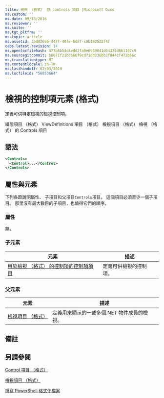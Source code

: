 ```yaml
---
title: 檢視 （格式） 的 controls 項目 |Microsoft Docs
ms.custom: ''
ms.date: 09/13/2016
ms.reviewer: ''
ms.suite: ''
ms.tgt_pltfrm: ''
ms.topic: article
ms.assetid: 3bd82666-447f-40fe-bd87-c8b182522f4f
caps.latest.revision: 14
ms.openlocfilehash: 477b8b54c8edd2fa0e6939041d04322d861197c9
ms.sourcegitcommit: b6871f21bd666f9cd71dd336bb3f844cf472b56c
ms.translationtype: MT
ms.contentlocale: zh-TW
ms.lasthandoff: 02/03/2019
ms.locfileid: "56853664"
---
```

# <a name="controls-element-for-view-format"></a>檢視的控制項元素 (格式)

定義可供特定檢視的檢視控制項。

組態項目 （格式） ViewDefinitions 項目 （格式） 檢視項目 （格式） 檢視 （格式） 的 Controls 項目

## <a name="syntax"></a>語法

```xml
<Controls>
  <Control>...</Control>
</Controls>
```

## <a name="attributes-and-elements"></a>屬性與元素

下列各節說明屬性、 子項目和父項目`Controls`項目。 這個項目必須至少一個子項目。 那里沒有最大數目的子項目，也值得它們的順序。

### <a name="attributes"></a>屬性

無。

### <a name="child-elements"></a>子元素

|元素|描述|
|-------------|-----------------|
|[用於檢視 （格式） 的控制項的控制項項目](./control-element-for-controls-for-view-format.md)|定義可供檢視的控制項。|

### <a name="parent-elements"></a>父元素

|元素|描述|
|-------------|-----------------|
|[檢視項目 （格式）](./view-element-format.md)|定義用來顯示的一或多個.NET 物件成員的檢視。|

## <a name="remarks"></a>備註

## <a name="see-also"></a>另請參閱

[Control 項目 （格式）](./control-element-for-controls-for-view-format.md)

[檢視項目 （格式）](./view-element-format.md)

[撰寫 PowerShell 格式化檔案](./writing-a-powershell-formatting-file.md)
